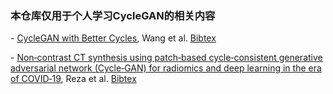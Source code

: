 ### 本仓库仅用于个人学习CycleGAN的相关内容

\-  [CycleGAN with Better Cycles](https://arxiv.org/pdf/2408.15374), Wang et al. [Bibtex](https://scholar.googleusercontent.com/scholar.bib?q=info:Z82cNcRXOTMJ:scholar.google.com/&output=citation&scisdr=ClHXZ7pUEOjInIWX3EE:AFWwaeYAAAAAZz2RxEFkCtutSyluMyBow_J33JU&scisig=AFWwaeYAAAAAZz2RxAkHupcnvxLCT7VPAM_zjVw&scisf=4&ct=citation&cd=-1&hl=zh-CN)

\-  [Non‐contrast CT synthesis using  patch‐based cycle‐consistent  generative adversarial network  (Cycle‐GAN) for radiomics and deep  learning in the era of COVID‐19](https://www.nature.com/articles/s41598-023-36712-1.pdf), Reza et al. [Bibtex](https://scholar.googleusercontent.com/scholar.bib?q=info:-r8TUc0yVw8J:scholar.google.com/&output=citation&scisdr=ClHXZ7pUEOjInIWu7b4:AFWwaeYAAAAAZz2o9b6iGGDocFADDdHeFswwlBg&scisig=AFWwaeYAAAAAZz2o9RyjzOtFAXbdXyhN8KjpgKg&scisf=4&ct=citation&cd=-1&hl=zh-CN)

